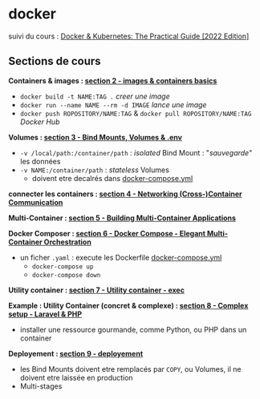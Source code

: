 # docker

suivi du cours : [Docker & Kubernetes: The Practical Guide [2022 Edition]](https://www.udemy.com/course/docker-kubernetes-the-practical-guide/)

## Sections de cours

**Containers & images : [section 2 - images & containers basics](./section%202%20-%20images%20&%20containers%20basics)**

- ```docker build -t NAME:TAG .``` _creer une image_
- ```docker run --name NAME --rm -d IMAGE``` _lance une image_
- ```docker push ROPOSITORY/NAME:TAG``` & ```docker pull ROPOSITORY/NAME:TAG``` _Docker Hub_

**Volumes : [section 3 - Bind Mounts, Volumes & .env](./section%203%20-%20data,%20volumes%20&%20.env)**

- ```-v /local/path:/container/path``` : _isolated_ Bind Mount : "_sauvegarde_" les données
- ```-v NAME:/container/path``` : _stateless_ Volumes
  - doivent etre decalrés dans [docker-compose.yml](./Section%206%20-%20Docker%20Compose%20-%20Elegant%20Multi-Container%20Orchestration/docker-compose.yaml)

**connecter les containers : [section 4 - Networking (Cross-)Container Communication](./Section%204%20-%20Networking%20(Cross-)Container%20Communication)**

**Multi-Container : [section 5 - Building Multi-Container Applications](./section%205%20-%20Building%20Multi-Container%20Applications)**

**Docker Composer : [section 6 - Docker Compose - Elegant Multi-Container Orchestration](./Section%206%20-%20Docker%20Compose%20-%20Elegant%20Multi-Container%20Orchestration)**

- un ficher `.yaml` : execute les Dockerfile [docker-compose.yml](./Section%206%20-%20Docker%20Compose%20-%20Elegant%20Multi-Container%20Orchestration/docker-compose.yaml)
  - ```docker-compose up```
  - ```docker-compose down```

**Utility container : [section 7 - Utility container - exec](./section%207%20-%20Utility%20container%20-%20exec)**

**Example : Utility Container (concret & complexe) : [section 8 - Complex setup - Laravel & PHP](./section%208%20-%20Complex%20setup%20-%20Laravel%20&%20PHP)**

- installer une ressource gourmande, comme Python, ou PHP dans un container

**Deployement : [section 9 - deployement](./section%209%20-%20deployement)**

- les Bind Mounts doivent etre remplacés par `COPY`, ou Volumes, il ne doivent etre laissée en production
- Multi-stages

